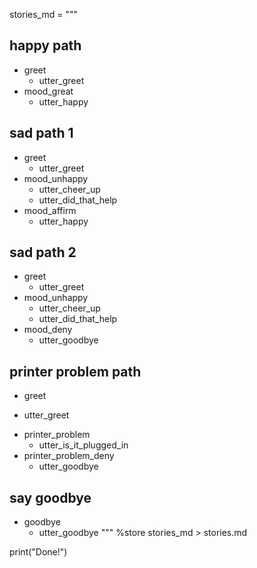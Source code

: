 stories_md = """
## happy path
* greet
  - utter_greet
* mood_great
  - utter_happy

## sad path 1
* greet
  - utter_greet
* mood_unhappy
  - utter_cheer_up
  - utter_did_that_help
* mood_affirm
  - utter_happy

## sad path 2
* greet
  - utter_greet
* mood_unhappy
  - utter_cheer_up
  - utter_did_that_help
* mood_deny
  - utter_goodbye

## printer problem path
* greet
 - utter_greet
* printer_problem
  - utter_is_it_plugged_in
* printer_problem_deny
  - utter_goodbye
  
## say goodbye
* goodbye
  - utter_goodbye
"""
%store stories_md > stories.md

print("Done!")
